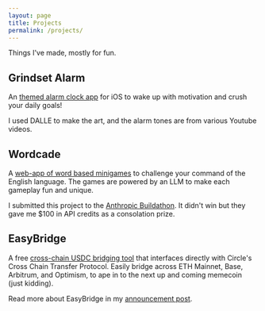 ```yaml
---
layout: page
title: Projects
permalink: /projects/
---
```


Things I've made, mostly for fun.

## Grindset Alarm
An [themed alarm clock app](https://apps.apple.com/us/app/grindset-alarm/id6503418886) for iOS to wake up with motivation and crush your daily goals! 

I used DALLE to make the art, and the alarm tones are from various Youtube videos.

## Wordcade
A [web-app of word based minigames](https://wordcade.vercel.app/) to challenge your command of the English language. The games are powered by an LLM to make each gameplay fun and unique.

I submitted this project to the [Anthropic Buildathon](https://x.com/alexalbert__/status/1806040271672766756). It didn't win but they gave me $100 in API credits as a consolation prize.

## EasyBridge
A free [cross-chain USDC bridging tool](https://www.easybridge.io/) that interfaces directly with Circle's Cross Chain Transfer Protocol. Easily bridge across ETH Mainnet, Base, Arbitrum, and Optimism, to ape in to
the next up and coming memecoin (just kidding).

Read more about EasyBridge in my [announcement post](https://daltyboy11.github.io/easybridge/).